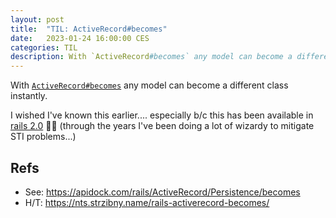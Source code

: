 ```yaml
---
layout: post
title:  "TIL: ActiveRecord#becomes"
date:   2023-01-24 16:00:00 CES
categories: TIL
description: With `ActiveRecord#becomes` any model can become a different class instantly.
---
```


With [`ActiveRecord#becomes`](https://apidock.com/rails/ActiveRecord/Persistence/becomes) any model can become a different class instantly.

I wished I've known this earlier.... especially b/c this has been available in [rails 2.0](https://apidock.com/rails/v2.0.3/ActiveRecord/Base/becomes) 🤦‍♂️ (through the years I've been doing a lot of wizardy to mitigate STI problems...)

## Refs
- See: <https://apidock.com/rails/ActiveRecord/Persistence/becomes>
- H/T: <https://nts.strzibny.name/rails-activerecord-becomes/>
